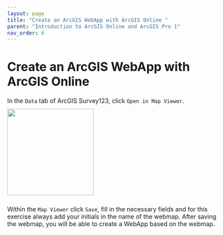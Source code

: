 ```yaml
---
layout: page
title: "Create an ArcGIS WebApp with ArcGIS Online "
parent: "Introduction to ArcGIS Online and ArcGIS Pro 1"
nav_order: 6
---
```


# Create an ArcGIS WebApp with ArcGIS Online

In the `Data` tab of ArcGIS Survey123, click `Open in Map Viewer`. 
<img align="center" src="../images/intro-arcgis-1/survey123data.png.png"  vspace="10" width="200">

Within the `Map Viewer` click `Save`, fill in the necessary fields and for this exercise always add your initials in the name of the webmap. After saving the webmap, you will be able to create a WebApp based on the webmap.
